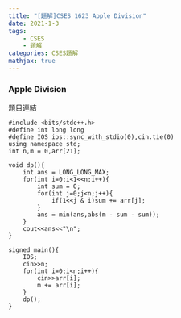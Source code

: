 ```yaml
---
title: "[題解]CSES 1623 Apple Division"
date: 2021-1-3
tags: 
    - CSES
    - 題解
categories: CSES題解
mathjax: true
---
```


### Apple Division
<!--more-->
[題目連結](https://cses.fi/problemset/task/1623)

```cpp=
#include <bits/stdc++.h>
#define int long long
#define IOS ios::sync_with_stdio(0),cin.tie(0)
using namespace std;
int n,m = 0,arr[21];

void dp(){
    int ans = LONG_LONG_MAX;
    for(int i=0;i<1<<n;i++){
        int sum = 0;
        for(int j=0;j<n;j++){
            if(1<<j & i)sum += arr[j];
        }
        ans = min(ans,abs(m - sum - sum));
    }
    cout<<ans<<"\n";
}

signed main(){
    IOS;
    cin>>n;
    for(int i=0;i<n;i++){
        cin>>arr[i];
        m += arr[i];
    }
    dp();
}
```
